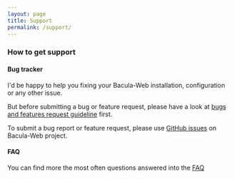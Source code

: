 ```yaml
---
layout: page
title: Support
permalink: /support/
---
```


### How to get support

#### Bug tracker

I'd be happy to help you fixing your Bacula-Web installation, configuration or any other issue.

But before submitting a bug or feature request, please have a look at [bugs and features request guideline](http://docs.bacula-web.org/en/latest/03_gethelp/support.html#bug-report-guideline) first.

To submit a bug report or feature request, please use [GitHub issues](https://github.com/bacula-web/bacula-web/issues) on Bacula-Web project.

#### FAQ

You can find more the most often questions answered into the [FAQ](http://docs.bacula-web.org/en/latest/03_gethelp/faq.html)
